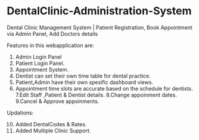 # DentalClinic-Administration-System
Dental Clinic Management System | Patient Registration, Book Appointment via Admin Panel, Add Doctors details


Features in this webapplication  are:

1. Admin Login Panel
2. Patient Login Panel.
3. Appointment System.
4. Dentist can set their own time table for dental practice.
5. Patient,Admin have their own spesific dashboard views.
6. Appointment time slots are accurate based on the schedule for dentists.
7.Edit Staff ,Patient & Dentist details.
8.Change appoinment dates. 
9.Cancel & Approve appoinments.

Updations:

10. Added DentalCodes & Rates.
11. Added Multiple Clinic Support.




